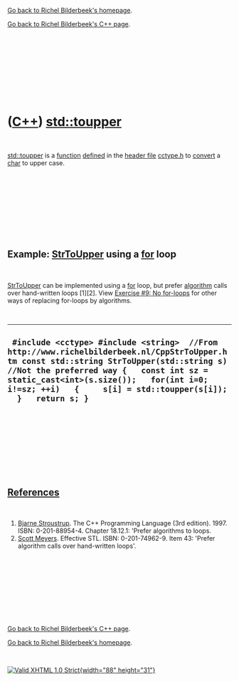 [Go back to Richel Bilderbeek's homepage](index.htm).

[Go back to Richel Bilderbeek's C++ page](Cpp.htm).

 

 

 

 

 

([C++](Cpp.htm)) [std::toupper](CppToupper.htm)
===============================================

 

[std::toupper](CppToupper.htm) is a [function](CppFunction.htm)
[defined](CppDefinition.htm) in the [header file](CppHeaderFile.htm)
[cctype.h](CppCctypeH.htm) to [convert](CppConvert.htm) a
[char](CppChar.htm) to upper case.

 

 

 

 

 

Example: [StrToUpper](CppStrToUpper.htm) using a [for](CppFor.htm) loop
-----------------------------------------------------------------------

 

[StrToUpper](CppStrToUpper.htm) can be implemented using a
[for](CppFor.htm) loop, but prefer [algorithm](CppAlgorithm.htm) calls
over hand-written loops \[1\]\[2\]. View [Exercise \#9: No
for-loops](CppExerciseNoForLoops.htm) for other ways of replacing
for-loops by algorithms.

 

  ----------------------------------------------------------------------------------------------------------------------------------------------------------------------------------------------------------------------------------------------------------------------------------------------------
  ` #include <cctype> #include <string>  //From http://www.richelbilderbeek.nl/CppStrToUpper.htm const std::string StrToUpper(std::string s) //Not the preferred way {   const int sz = static_cast<int>(s.size());   for(int i=0; i!=sz; ++i)   {     s[i] = std::toupper(s[i]);   }   return s; }`
  ----------------------------------------------------------------------------------------------------------------------------------------------------------------------------------------------------------------------------------------------------------------------------------------------------

 

 

 

 

 

[References](CppReferences.htm)
-------------------------------

 

1.  [Bjarne Stroustrup](CppBjarneStroustrup.htm). The C++ Programming
    Language (3rd edition). 1997. ISBN: 0-201-88954-4. Chapter 18.12.1:
    'Prefer algorithms to loops.
2.  [Scott Meyers](CppScottMeyers.htm). Effective STL.
    ISBN: 0-201-74962-9. Item 43: 'Prefer algorithm calls over
    hand-written loops'.

 

 

 

 

 

[Go back to Richel Bilderbeek's C++ page](Cpp.htm).

[Go back to Richel Bilderbeek's homepage](index.htm).

 

[![Valid XHTML 1.0 Strict](valid-xhtml10.png){width="88"
height="31"}](http://validator.w3.org/check?uri=referer)

